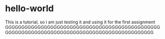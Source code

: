 # hello-world
This is a tutorial, so i am just testing it and using it for the first assignment
GGGGGGGGGGGGGGGGGGGGGGGGGGGGGGGGGGGGGGGGGGGGGGGGGGGGGGGGGGGGGGGGGGGGGGGGGGGGGGGGGGGGGGGGGGGGGG
